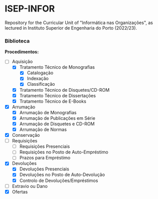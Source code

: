 # ISEP-INFOR
Repository for the Curricular Unit of "Informática nas Organizações", as lectured in Instituto Superior de Engenharia do Porto (2022/23).


### Biblioteca

**Procedimentos:**
  - [ ] Aquisição
  	- [X] Tratamento Técnico de Monografias
  		- [X] Catalogação
		- [X] Indexação
		- [X] Classificação
  	- [X] Tratamento Técnico de Disquetes/CD-ROM
  	- [X] Tratamento Técnico de Dissertações
  	- [X] Tratamento Técnico de E-Books
  - [X] Arrumação
  	- [X] Arrumação de Monografias
	- [X] Arrumação de Publicações em Série
  	- [X] Arrumação de Disquetes e CD-ROM
  	- [X] Arrumação de Normas
  - [X] Conservação
  - [ ] Requisições
  	- [ ] Requisições Presenciais
	- [ ] Requisições no Posto de Auto-Empréstimo
	- [ ] Prazos para Empréstimo
  - [X] Devoluções
  	- [X] Devoluções Presenciais
	- [X] Devoluções no Posto de Auto-Devolução
 	- [X] Controlo de Devoluções/Empréstimos
  - [ ] Extravio ou Dano
  - [X] Ofertas
